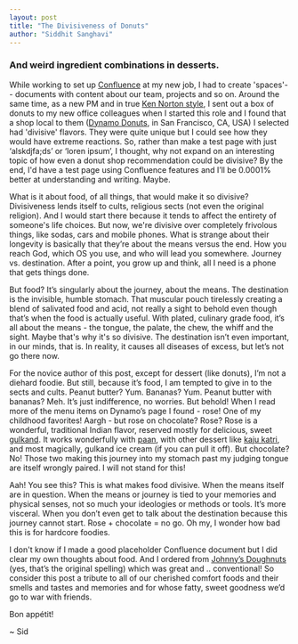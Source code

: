 ```yaml
---
layout: post
title: "The Divisiveness of Donuts"
author: "Siddhit Sanghavi"
---
```


### And weird ingredient combinations in desserts.

While working to set up [Confluence](https://www.atlassian.com/software/confluence) at my new job, I had to create 'spaces'-- documents with content about our team, projects and so on. Around the same time, as a new PM and in true [Ken Norton style](https://www.bringthedonuts.com/donuts/), I sent out a box of donuts to my new office colleagues when I started this role and I found that a shop local to them ([Dynamo Donuts](https://dynamodonut.com/), in San Francisco, CA, USA) I selected had 'divisive' flavors. They were quite unique but I could see how they would have extreme reactions. So, rather than make a test page with just ‘alskdjfa;ds’ or ‘loren ipsum’, I thought, why not expand on an interesting topic of how even a donut shop recommendation could be divisive? By the end, I'd have a test page using Confluence features and I’ll be 0.0001% better at understanding and writing. Maybe.

What is it about food, of all things, that would make it so divisive? Divisiveness lends itself to cults, religious sects (not even the original religion). And I would start there because it tends to affect the entirety of someone's life choices. But now, we're divisive over completely frivolous things, like sodas, cars and mobile phones. What is strange about their longevity is basically that they’re about the means versus the end. How you reach God, which OS you use, and who will lead you somewhere. Journey vs. destination. After a point, you grow up and think, all I need is a phone that gets things done.

But food? It’s singularly about the journey, about the means. The destination is the invisible, humble stomach. That muscular pouch tirelessly creating a blend of salivated food and acid, not really a sight to behold even though that’s when the food is actually useful. With plated, culinary grade food, it’s all about the means - the tongue, the palate, the chew, the whiff and the sight. Maybe that's why it's so divisive. The destination isn’t even important, in our minds, that is. In reality, it causes all diseases of excess, but let’s not go there now.

For the novice author of this post, except for dessert (like donuts), I’m not a diehard foodie. But still, because it’s food, I am tempted to give in to the sects and cults. Peanut butter? Yum. Bananas? Yum. Peanut butter with bananas? Meh. It’s just indifference, no worries. But behold! When I read more of the menu items on Dynamo’s page I found - rose! One of my childhood favorites! Aargh - but rose on chocolate? Rose? Rose is a wonderful, traditional Indian flavor, reserved mostly for delicious, sweet [gulkand](https://www.youtube.com/watch?v=UDrbexsYB-A). It works wonderfully with [paan](https://rakskitchen.net/sweet-paan-recipe-meetha-paan-preparation/), with other dessert like [kaju katri](https://www.jcookingodyssey.com/2018/10/20/badam-gulkand-katli/), and most magically, gulkand ice cream (if you can pull it off). But chocolate? No! Those two making this journey into my stomach past my judging tongue are itself wrongly paired. I will not stand for this!

Aah! You see this? This is what makes food divisive. When the means itself are in question. When the means or journey is tied to your memories and physical senses, not so much your ideologies or methods or tools. It’s more visceral. When you don’t even get to talk about the destination because this journey cannot start. Rose + chocolate = no go. Oh my, I wonder how bad this is for hardcore foodies.

I don't know if I made a good placeholder Confluence document but I did clear my own thoughts about food. And I ordered from [Johnny’s Doughnuts](https://www.johnnydoughnuts.com/) (yes, that’s the original spelling) which was great and .. conventional! So consider this post a tribute to all of our cherished comfort foods and their smells and tastes and memories and for whose fatty, sweet goodness we’d go to war with friends. 

Bon appétit!

~ Sid
